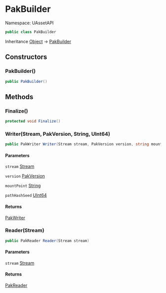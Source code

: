 # PakBuilder

Namespace: UAssetAPI

```csharp
public class PakBuilder
```

Inheritance [Object](https://docs.microsoft.com/en-us/dotnet/api/system.object) → [PakBuilder](./uassetapi.pakbuilder.md)

## Constructors

### **PakBuilder()**

```csharp
public PakBuilder()
```

## Methods

### **Finalize()**

```csharp
protected void Finalize()
```

### **Writer(Stream, PakVersion, String, UInt64)**

```csharp
public PakWriter Writer(Stream stream, PakVersion version, string mountPoint, ulong pathHashSeed)
```

#### Parameters

`stream` [Stream](https://docs.microsoft.com/en-us/dotnet/api/system.io.stream)<br>

`version` [PakVersion](./uassetapi.pakversion.md)<br>

`mountPoint` [String](https://docs.microsoft.com/en-us/dotnet/api/system.string)<br>

`pathHashSeed` [UInt64](https://docs.microsoft.com/en-us/dotnet/api/system.uint64)<br>

#### Returns

[PakWriter](./uassetapi.pakwriter.md)<br>

### **Reader(Stream)**

```csharp
public PakReader Reader(Stream stream)
```

#### Parameters

`stream` [Stream](https://docs.microsoft.com/en-us/dotnet/api/system.io.stream)<br>

#### Returns

[PakReader](./uassetapi.pakreader.md)<br>
